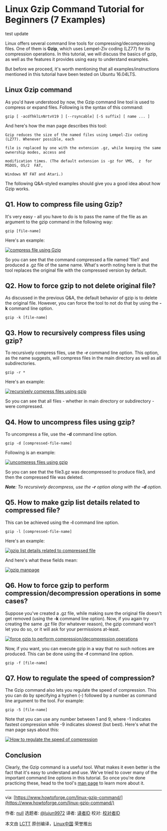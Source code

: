 Linux Gzip Command Tutorial for Beginners (7 Examples)
======================================================

test update

Linux offers several command line tools for compressing/decompressing files. One of them is **Gzip**, which uses Lempel-Ziv coding (LZ77) for its compression operations. In this tutorial, we will discuss the basics of gzip, as well as the features it provides using easy to understand examples.

But before we proceed, it's worth mentioning that all examples/instructions mentioned in this tutorial have been tested on Ubuntu 16.04LTS.

Linux Gzip command
------------------

As you'd have understood by now, the Gzip command line tool is used to compress or expand files. Following is the syntax of this command:

`gzip [ -acdfhklLnNrtvV19 ] [--rsyncable] [-S suffix] [ name ... ]`

And here's how the man page describes this tool:

```
Gzip reduces the size of the named files using Lempel-Ziv coding (LZ77). Whenever possible, each 

file is replaced by one with the extension .gz, while keeping the same ownership modes, access and 

modification times. (The default extension is -gz for VMS,  z  for  MSDOS, OS/2  FAT, 

Windows NT FAT and Atari.)

```

The following Q&A-styled examples should give you a good idea about how Gzip works.

Q1. How to compress file using Gzip?
------------------------------------

It's very easy - all you have to do is to pass the name of the file as an argument to the gzip command in the following way:

`gzip [file-name]`

Here's an example:

[![compress file using Gzip](https://www.howtoforge.com/images/linux_gzip_command/gzip-basic-example.png)](https://www.howtoforge.com/images/linux_gzip_command/big/gzip-basic-example.png)

So you can see that the command compressed a file named 'file1' and produced a .gz file of the same name. What's worth noting here is that the tool replaces the original file with the compressed version by default.

Q2. How to force gzip to not delete original file?
--------------------------------------------------

As discussed in the previous Q&A, the default behavior of gzip is to delete the original file. However, you can force the tool to not do that by using the **-k** command line option.

`gzip -k [file-name]`

Q3. How to recursively compress files using gzip?
-------------------------------------------------

To recursively compress files, use the **-r** command line option. This option, as the name suggests, will compress files in the main directory as well as all subdirectories.

`gzip -r *`

Here's an example:

[![recursively compress files using gzip](https://www.howtoforge.com/images/linux_gzip_command/gzip-r-option.png)](https://www.howtoforge.com/images/linux_gzip_command/big/gzip-r-option.png)

So you can see that all files - whether in main directory or subdirectory - were compressed.

Q4. How to uncompress files using gzip?
---------------------------------------

To uncompress a file, use the **-d** command line option.

`gzip -d [compressed-file-name]`

Following is an example:

[![uncompress files using gzip](https://www.howtoforge.com/images/linux_gzip_command/gzip-d-option.png)](https://www.howtoforge.com/images/linux_gzip_command/big/gzip-d-option.png)

So you can see that the file3.gz was decompressed to produce file3, and then the compressed file was deleted.

_**Note**: To recursively decompress, use the **-r** option along with the **-d** option._

Q5. How to make gzip list details related to compressed file?
-------------------------------------------------------------

This can be achieved using the **-l** command line option.

`gzip -l [compressed-file-name]`

Here's an example:

[![gzip list details related to compressed file](https://www.howtoforge.com/images/linux_gzip_command/gzip-l-option.png)](https://www.howtoforge.com/images/linux_gzip_command/big/gzip-l-option.png)

And here's what these fields mean:

[![gzip manpage](https://www.howtoforge.com/images/linux_gzip_command/gzip-l-details.png)](https://www.howtoforge.com/images/linux_gzip_command/big/gzip-l-details.png)

Q6. How to force gzip to perform compression/decompression operations in some cases?
------------------------------------------------------------------------------------

Suppose you've created a .gz file, while making sure the original file doesn't get removed (using the **-k** command line option). Now, if you again try creating the same .gz file (for whatever reason), the gzip command won't let you do so, or it will ask for your permissions at-least.

[![force gzip to perform compression/decompression operations](https://www.howtoforge.com/images/linux_gzip_command/gzip-overwrite-notice.png)](https://www.howtoforge.com/images/linux_gzip_command/big/gzip-overwrite-notice.png)

Now, if you want, you can execute gzip in a way that no such notices are produced. This can be done using the **-f** command line option.

`gzip -f [file-name]`

Q7. How to regulate the speed of compression?
---------------------------------------------

The Gzip command also lets you regulate the speed of compression. This you can do by specifying a hyphen (-) followed by a number as command line argument to the tool. For example:

`gzip -5 [file-name]`

Note that you can use any number between 1 and 9, where -1 indicates fastest compression while -9 indicates slowest (but best). Here's what the man page says about this:

[![How to regulate the speed of compression](https://www.howtoforge.com/images/linux_gzip_command/gzip-compression-rate-option.png)](https://www.howtoforge.com/images/linux_gzip_command/big/gzip-compression-rate-option.png)

Conclusion
----------

Clearly, the Gzip command is a useful tool. What makes it even better is the fact that it's easy to understand and use. We've tried to cover many of the important command line options in this tutorial. So once you're done practicing these, head to the tool's [man page](https://linux.die.net/man/1/gzip) to learn more about it.

* * *

via: [https://www.howtoforge.com/linux-gzip-command/](https://www.howtoforge.com/linux-gzip-command/)

作者: [null](undefined) 选题者: [@lujun9972](https://github.com/lujun9972) 译者: [译者ID](https://github.com/译者ID) 校对: [校对者ID](https://github.com/校对者ID)

本文由 [LCTT](https://github.com/LCTT/TranslateProject) 原创编译，[Linux中国](https://linux.cn/) 荣誉推出